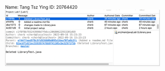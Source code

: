 Name: Tang Tsz Ying
ID: 20764420
![ScreenShot](https://github.com/tytangad/comp3111-lab1-2021f/blob/master/image.png?raw=true)
